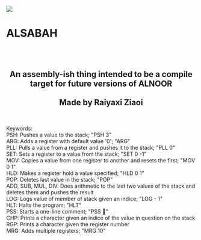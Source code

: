 <img src="https://i.imgur.com/lRzzpEU.png"></img>

# ALSABAH

<div align="center"><h2><br/><br/>
 An assembly-ish thing intended to be a compile target for future versions of ALNOOR<br/><br/>Made by Raiyaxi Ziaoi
</h2></div>
<br>

Keywords: <br/>
PSH: Pushes a value to the stack; "PSH 3"<br/>
ARG: Adds a register with default value '0'; "ARG"<br/>
PLL: Pulls a value from a register and pushes it to the stack; "PLL 0"<br/>
SET: Sets a register to a value from the stack; "SET 0 -1"<br/>
MOV: Copies a value from one register to another and resets the first; "MOV 0 1"<br/>
HLD: Makes a register hold a value specified; "HLD 0 1"<br/>
POP: Deletes last value in the stack; "POP"<br/>
ADD, SUB, MUL, DIV: Does arithmetic to the last two values of the stack and deletes them and pushes the result<br/>
LOG: Logs value of member of stack given an indice; "LOG - 1"<br/>
HLT: Halts the program; "HLT"<br/>
PSS: Starts a one-line comment; "PSS 🗿"<br/>
CHP: Prints a character given an indice of the value in question on the stack<br/>
RGP: Prints a character given the register number<br/>
MRG: Adds multiple registers; "MRG 10"<br/>
